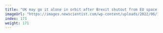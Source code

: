 ```yaml
---
title: "UK may go it alone in orbit after Brexit shutout from EU space plans"
imageUrl: "https://images.newscientist.com/wp-content/uploads/2022/06/14121504/SEI_109580970.jpg?width=600"
index: 171
weight: 171
---
```

